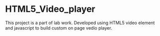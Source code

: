 # HTML5_Video_player
  This project is a part of lab work.
  Developed using HTML5 video element and javascript to build custom on page vedio player. 



